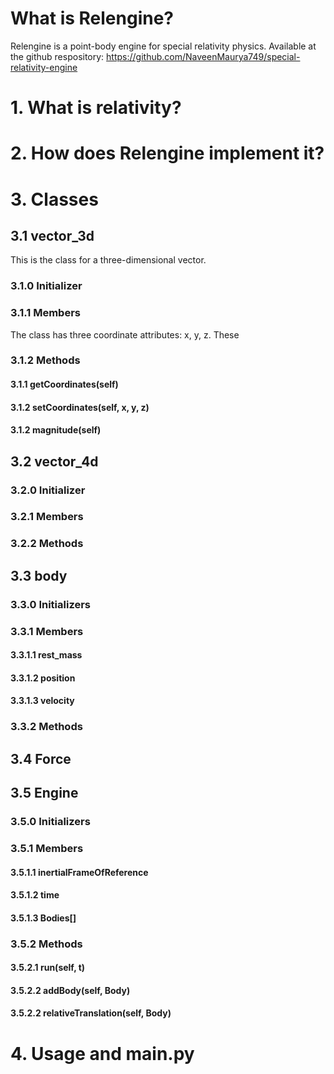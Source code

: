 # What is Relengine?
Relengine is a point-body engine for special relativity physics.
Available at the github respository: https://github.com/NaveenMaurya749/special-relativity-engine
# 1. What is relativity?
# 2. How does Relengine implement it?
# 3. Classes

## 3.1 vector_3d
This is the class for a three-dimensional vector.
### 3.1.0 Initializer
### 3.1.1 Members
The class has three coordinate attributes: x, y, z.
These 
### 3.1.2 Methods
#### 3.1.1 getCoordinates(self)
#### 3.1.2 setCoordinates(self, x, y, z)
#### 3.1.2 magnitude(self)

## 3.2 vector_4d
### 3.2.0 Initializer
### 3.2.1 Members
### 3.2.2 Methods

## 3.3 body
### 3.3.0 Initializers
### 3.3.1 Members
#### 3.3.1.1 rest_mass
#### 3.3.1.2 position
#### 3.3.1.3 velocity
### 3.3.2 Methods

## 3.4 Force

## 3.5 Engine
### 3.5.0 Initializers
### 3.5.1 Members
#### 3.5.1.1 inertialFrameOfReference
#### 3.5.1.2 time
#### 3.5.1.3 Bodies[]
### 3.5.2 Methods
#### 3.5.2.1 run(self, t)
#### 3.5.2.2 addBody(self, Body)
#### 3.5.2.2 relativeTranslation(self, Body)

# 4. Usage and main.py

